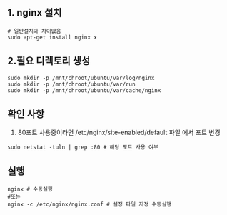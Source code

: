 ## 1. nginx 설치
```
# 일반설치와 차이없음
sudo apt-get install nginx x
```

## 2.필요 디렉토리 생성 
```
sudo mkdir -p /mnt/chroot/ubuntu/var/log/nginx
sudo mkdir -p /mnt/chroot/ubuntu/var/run
sudo mkdir -p /mnt/chroot/ubuntu/var/cache/nginx

```

## 확인 사항

1. 80포트 사용중이라면 /etc/nginx/site-enabled/default 파일 에서 포트 변경
```
sudo netstat -tuln | grep :80 # 해당 포트 사용 여부
```

## 실행

```
nginx # 수동실행 
#또는
nginx -c /etc/nginx/nginx.conf # 설정 파일 지정 수동실행 
```
